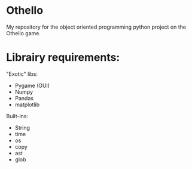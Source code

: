 # Othello
My repository for the object oriented programming python project on the Othello game.

# Librairy requirements:
"Exotic" libs:
- Pygame (GUI)
- Numpy
- Pandas
- matplotlib

Built-ins:
- String
- time
- os
- copy
- ast
- glob
